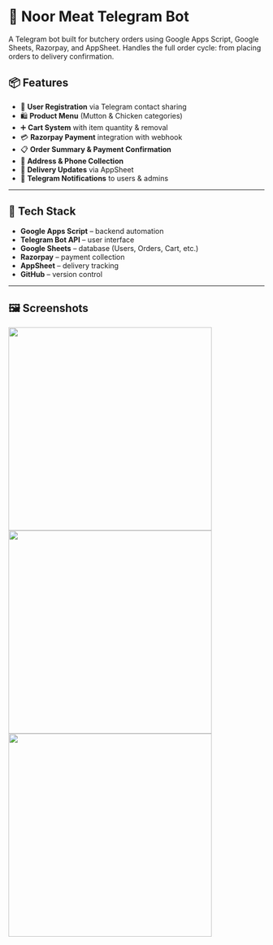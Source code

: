 # 🐐 Noor Meat Telegram Bot
A Telegram bot built for butchery orders using Google Apps Script, Google Sheets, Razorpay, and AppSheet. Handles the full order cycle: from placing orders to delivery confirmation.

## 📦 Features
- 📲 **User Registration** via Telegram contact sharing  
- 🛍️ **Product Menu** (Mutton & Chicken categories)  
- ➕ **Cart System** with item quantity & removal  
- 💳 **Razorpay Payment** integration with webhook  
- 📋 **Order Summary & Payment Confirmation**  
- 📡 **Address & Phone Collection**  
- 🚚 **Delivery Updates** via AppSheet  
- 📩 **Telegram Notifications** to users & admins  
---

## 🧠 Tech Stack
- **Google Apps Script** – backend automation  
- **Telegram Bot API** – user interface  
- **Google Sheets** – database (Users, Orders, Cart, etc.)  
- **Razorpay** – payment collection  
- **AppSheet** – delivery tracking  
- **GitHub** – version control  
---

## 🖼️ Screenshots
<img src="images/menu.png" width="400"/>
<img src="images/payment.png" width="400"/>
<img src="images/delivery_status.png" width="400"/>

